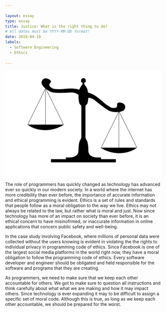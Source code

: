 ```yaml
---

layout: essay
type: essay
title: Justice: What is the right thing to do?
# All dates must be YYYY-MM-DD format!
date: 2019-04-18
labels:
  - Software Engineering
  - Ethics
  
---
```


<img class="ui tiny left circular floated image" src="../images/ethics.jpg">

The role of programmers has quickly changed as technology has advanced ever so quickly in our modern society. In a world where the internet has more credibility than ever before, the importance of accurate information and ethical programming is evident. Ethics is a set of rules and standards that people follow as a moral obligation to the way we live. Ethics may not always be related to the law, but rather what is moral and just. Now since technology has more of an impact on society than ever before, it is an ethical concern to have misinofrmed, or inaccurate information in online applications that concern public safety and well-being. 

In the case study involving Facebook, where millions of personal data were collected without the users knowing is evident in violating the the rights to individual privacy in programming code of ethics. Since Facebook is one of the largest social media platforms in the world right now, they have a moral obligation to follow the programming code of ethics. Every software developer and engineer should be obligated and held responsible for the software and programs that they are creating. 

As programmers, we need to make sure that we keep each other accountable for others. We got to make sure to question all instructions and think carefully about what what we are making and how it may impact others. Since technology is ever expanding it may to be difficult to assign a specific set of moral code. Although this is true, as long as we keep each other accountable, we should be prepared for the worst. 

